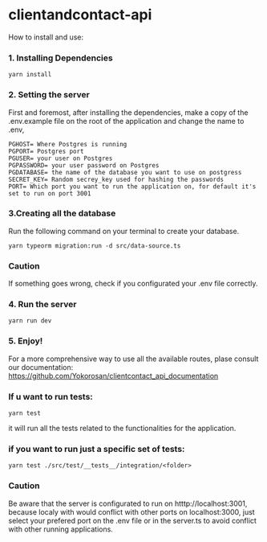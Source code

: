 # clientandcontact-api

How to install and use:

### 1. Installing Dependencies

```
yarn install
```

### 2. Setting the server

First and foremost, after installing the dependencies, make a copy of the .env.example file on the root of the application and change the name to .env,

```
PGHOST= Where Postgres is running
PGPORT= Postgres port
PGUSER= your user on Postgres
PGPASSWORD= your user password on Postgres
PGDATABASE= the name of the database you want to use on postgress
SECRET_KEY= Random secrey_key used for hashing the passwords
PORT= Which port you want to run the application on, for default it's set to run on port 3001
```

### 3.Creating all the database

Run the following command on your terminal to create your database.

```
yarn typeorm migration:run -d src/data-source.ts
```

### Caution

If something goes wrong, check if you configurated your .env file correctly.

### 4. Run the server

```
yarn run dev
```

### 5. Enjoy!

For a more comprehensive way to use all the available routes, plase consult our documentation: https://github.com/Yokorosan/clientcontact_api_documentation

### If u want to run tests:

```
yarn test
```

it will run all the tests related to the functionalities for the application.

### if you want to run just a specific set of tests:

```
yarn test ./src/test/__tests__/integration/<folder>
```

### Caution

Be aware that the server is configurated to run on htttp://localhost:3001, because localy with would conflict with other ports on localhost:3000, just select your prefered port on the .env file or in the server.ts to avoid conflict with other running applications.
